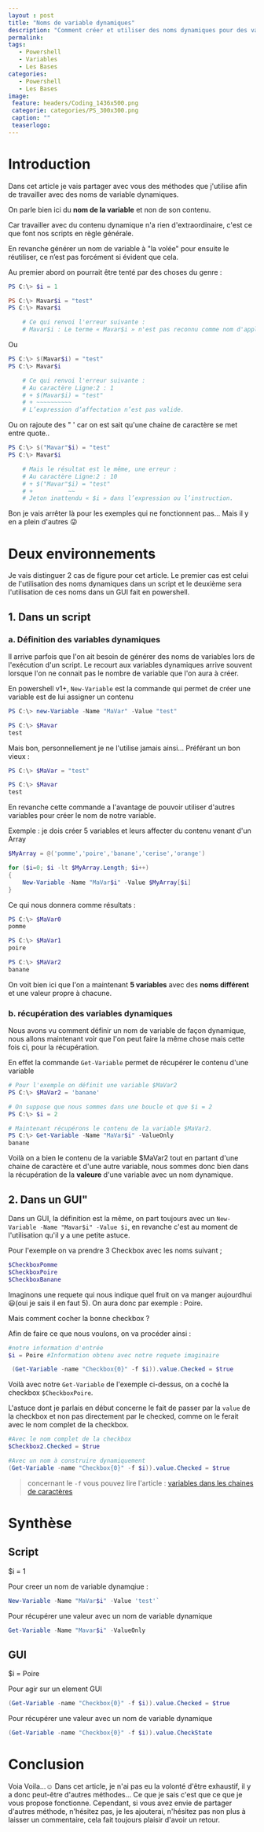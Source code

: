 ```yaml
---
layout : post
title: "Noms de variable dynamiques"
description: "Comment créer et utiliser des noms dynamiques pour des variables"
permalink:
tags:
   - Powershell
   - Variables
   - Les Bases
categories:
   - Powershell
   - Les Bases
image:
 feature: headers/Coding_1436x500.png
 categorie: categories/PS_300x300.png
 caption: ""
 teaserlogo:
---
```


# Introduction

Dans cet article je vais partager avec vous des méthodes que j'utilise afin de travailler avec des noms de variable dynamiques. 

On parle bien ici du **nom de la variable** et non de son contenu.

Car travailler avec du contenu dynamique n'a rien d'extraordinaire, c'est ce que font nos scripts en règle générale.

En revanche générer un nom de variable à "la volée" pour ensuite le réutiliser, ce n’est pas forcément si évident que cela.

Au premier abord on pourrait être tenté par des choses du genre : 

```powershell
PS C:\> $i = 1

PS C:\> Mavar$i = "test"
PS C:\> Mavar$i

    # Ce qui renvoi l'erreur suivante : 
    # Mavar$i : Le terme « Mavar$i » n'est pas reconnu comme nom d'applet de commande, fonction, fichier de script ou programme exécutable. 
```

Ou

```powershell
PS C:\> $(Mavar$i) = "test"
PS C:\> Mavar$i

    # Ce qui renvoi l'erreur suivante : 
    # Au caractère Ligne:2 : 1
    # + $(Mavar$i) = "test"
    # + ~~~~~~~~~~
    # L’expression d’affectation n’est pas valide.

```

Ou on rajoute des " '  car on est sait qu'une chaine de caractère se met entre quote..

```powershell
PS C:\> $("Mavar"$i) = "test"
PS C:\> Mavar$i

    # Mais le résultat est le même, une erreur :
    # Au caractère Ligne:2 : 10
    # + $("Mavar"$i) = "test"
    # +          ~~
    # Jeton inattendu « $i » dans l’expression ou l’instruction.
```
Bon je vais arrêter là pour les exemples qui ne fonctionnent pas... Mais il y en a plein d'autres :stuck_out_tongue_winking_eye:

# Deux environnements
Je vais distinguer 2 cas de figure pour cet article. 
Le premier cas est celui de l'utilisation des noms dynamiques dans un script et le deuxième sera l'utilisation de ces noms dans un GUI fait en powershell. 

## 1. Dans un script

### a. Définition des variables dynamiques
Il arrive parfois que l'on ait besoin de générer des noms de variables lors de l'exécution d'un script.
Le recourt aux variables dynamiques arrive souvent lorsque l'on ne connait pas le nombre de variable que l'on aura à créer. 

En powershell v1+, `New-Variable` est la commande qui permet de créer une variable est de lui assigner un contenu 

```powershell
PS C:\> new-Variable -Name "MaVar" -Value "test"

PS C:\> $Mavar
test
```

Mais bon, personnellement je ne l'utilise jamais ainsi... Préférant un bon vieux :

```powershell
PS C:\> $MaVar = "test"

PS C:\> $Mavar
test
```
En revanche cette commande a l'avantage de pouvoir utiliser d'autres variables pour créer le nom de notre variable.

Exemple : je dois créer 5 variables et leurs affecter du contenu venant d'un Array

```powershell
$MyArray = @('pomme','poire','banane','cerise','orange')

for ($i=0; $i -lt $MyArray.Length; $i++)
{
    New-Variable -Name "MaVar$i" -Value $MyArray[$i]
}

```

Ce qui nous donnera comme résultats :

```powershell
PS C:\> $MaVar0
pomme

PS C:\> $MaVar1
poire

PS C:\> $MaVar2
banane

```

On voit bien ici que l'on a maintenant **5 variables** avec des **noms différent** et une valeur propre à chacune.

### b. récupération des variables dynamiques

Nous avons vu comment définir un nom de variable de façon dynamique, nous allons maintenant voir que l'on peut faire la même chose mais cette fois ci, pour la récupération.

En effet la commande `Get-Variable` permet de récupérer le contenu d'une variable

```powershell
# Pour l'exemple on définit une variable $MaVar2
PS C:\> $MaVar2 = 'banane'

# On suppose que nous sommes dans une boucle et que $i = 2
PS C:\> $i = 2

# Maintenant récupérons le contenu de la variable $MaVar2.
PS C:\> Get-Variable -Name "MaVar$i" -ValueOnly
banane
```
Voilà on a bien le contenu de la variable $MaVar2 tout en partant d'une chaine de caractère et d'une autre variable, nous sommes donc bien dans la récupération de la **valeure** d'une variable avec un nom dynamique.

## 2. Dans un GUI"

Dans un GUI, la définition est la même, on part toujours avec un  `New-Variable -Name "Mavar$i" -Value $i`, en revanche c'est au moment de l'utilisation qu'il y a une petite astuce.

Pour l'exemple on va prendre 3 Checkbox avec les noms suivant ;

```powershell
$CheckboxPomme
$CheckboxPoire
$CheckboxBanane
```
Imaginons une requete qui nous indique quel fruit on va manger aujourdhui :smiley:(oui je sais il en faut 5).
On aura donc par exemple : Poire.

Mais comment cocher la bonne checkbox ?

Afin de faire ce que nous voulons, on va procéder ainsi :

```powershell
#notre information d'entrée
$i = Poire #Information obtenu avec notre requete imaginaire

 (Get-Variable -name "Checkbox{0}" -f $i)).value.Checked = $true

```

Voilà avec notre `Get-Variable` de l'exemple ci-dessus, on a coché la checkbox `$CheckboxPoire`.

L'astuce dont je parlais en début concerne le fait de passer par la `value` de la checkbox et non pas directement par le checked, comme on le ferait avec le nom complet de la checkbox.

```powershell
#Avec le nom complet de la checkbox
$Checkbox2.Checked = $true

#Avec un nom à construire dynamiquement 
(Get-Variable -name "Checkbox{0}" -f $i)).value.Checked = $true
```

> concernant le `-f` vous pouvez lire l'article : <a href="{{ site.url }}/powershell/les%20bases/2017/07/OperateurDeFormat.html" title="variables dans les chaines de caractères">variables dans les chaines de caractères</a>

# Synthèse 

## Script
$i = 1

Pour creer un nom de variable dynamqiue : 

```powershell
New-Variable -Name "MaVar$i" -Value 'test'` 
```
Pour récupérer une valeur avec un nom de variable dynamique

```powershell
Get-Variable -Name "Mavar$i" -ValueOnly
```

## GUI
$i = Poire

Pour agir sur un element GUI

```powershell
(Get-Variable -name "Checkbox{0}" -f $i)).value.Checked = $true
```
Pour récupérer une valeur avec un nom de variable dynamique

```powershell
(Get-Variable -name "Checkbox{0}" -f $i)).value.CheckState
```

# Conclusion
Voia Voila...:relaxed:
Dans cet article, je n'ai pas eu la volonté d'être exhaustif, il y a donc peut-être d'autres méthodes... Ce que je sais c'est que ce que je vous propose fonctionne.
Cependant, si vous avez envie de partager d'autres méthode, n'hésitez pas, je les ajouterai, n'hésitez pas non plus à laisser un commentaire, cela fait toujours plaisir d'avoir un retour.

